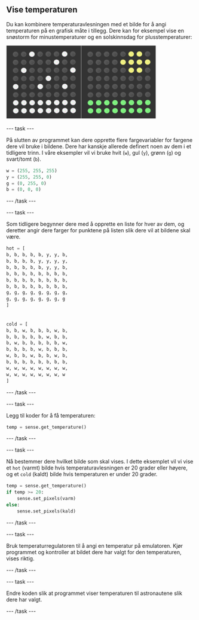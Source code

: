 ## Vise temperaturen

Du kan kombinere temperaturavlesningen med et bilde for å angi temperaturen på en grafisk måte i tillegg. Dere kan for eksempel vise en snøstorm for minustemperaturer og en solskinnsdag for plusstemperaturer:

![Varmt og kaldt](images/hot-and-cold.png)

\--- task \---

På slutten av programmet kan dere opprette flere fargevariabler for fargene dere vil bruke i bildene. Dere har kanskje allerede definert noen av dem i et tidligere trinn. I våre eksempler vil vi bruke hvit (`w`), gul (`y`), grønn (`g`) og svart/tomt (`b`).

```python
w = (255, 255, 255)
y = (255, 255, 0)
g = (0, 255, 0)
b = (0, 0, 0)
```

\--- /task \---

\--- task \---

Som tidligere begynner dere med å opprette en liste for hver av dem, og deretter angir dere farger for punktene på listen slik dere vil at bildene skal være.

```python
hot = [
b, b, b, b, b, y, y, b,
b, b, b, b, y, y, y, y,
b, b, b, b, b, y, y, b,
b, b, b, b, b, b, b, b,
b, b, b, b, b, b, b, b,
b, b, b, b, b, b, b, b,
g, g, g, g, g, g, g, g,
g, g, g, g, g, g, g, g
]


cold = [
b, b, w, b, b, b, w, b,
b, b, b, b, b, w, b, b,
b, w, b, b, b, b, b, w,
b, b, b, b, w, b, b, b,
w, b, b, w, b, b, w, b,
b, b, b, b, b, b, b, b,
w, w, w, w, w, w, w, w,
w, w, w, w, w, w, w, w
]
```

\--- /task \---

\--- task \---

Legg til koder for å få temperaturen:

```python
temp = sense.get_temperature()
```

\--- /task \---

\--- task \---

Nå bestemmer dere hvilket bilde som skal vises. I dette eksemplet vil vi vise et `hot` (varmt) bilde hvis temperaturavlesningen er 20 grader eller høyere, og et `cold` (kaldt) bilde hvis temperaturen er under 20 grader.

```python
temp = sense.get_temperature()
if temp >= 20:
    sense.set_pixels(varm)
else:
    sense.set_pixels(kald)
```

\--- /task \---

\--- task \---

Bruk temperaturregulatoren til å angi en temperatur på emulatoren. Kjør programmet og kontroller at bildet dere har valgt for den temperaturen, vises riktig.

\--- /task \---

\--- task \---

Endre koden slik at programmet viser temperaturen til astronautene slik dere har valgt.

\--- /task \---